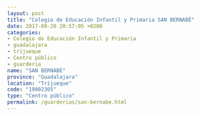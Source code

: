 ```yaml
---
layout: post
title: "Colegio de Educación Infantil y Primaria SAN BERNABÉ"
date: 2017-09-20 20:57:05 +0200
categories:
- Colegio de Educación Infantil y Primaria
- guadalajara
- trijueque
- Centro público
- guarderia
name: "SAN BERNABÉ"
province: "Guadalajara"
location: "Trijueque"
code: "19002305"
type: "Centro público"
permalink: /guarderias/san-bernabe.html
---
```

